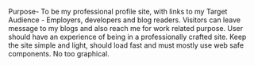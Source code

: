 Purpose- To be my professional profile site, with links to my
Target Audience - Employers, developers and blog readers.
Visitors can leave message to my blogs and also reach me for work related purpose. User should have an experience of being in a professionally crafted site.
Keep the site simple and light, should load fast and must mostly use web safe components. No too graphical. 
